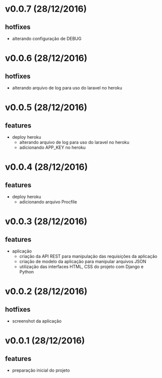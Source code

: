 v0.0.7 (28/12/2016)
===================
## hotfixes
- alterando configuração de DEBUG

v0.0.6 (28/12/2016)
===================
## hotfixes
- alterando arquivo de log para uso do laravel no heroku

v0.0.5 (28/12/2016)
===================
## features
- deploy heroku
    - alterando arquivo de log para uso do laravel no heroku
    - adicionando APP_KEY no heroku

v0.0.4 (28/12/2016)
===================
## features
- deploy heroku
    - adicionando arquivo Procfile

v0.0.3 (28/12/2016)
===================
## features
- aplicação
    - criação da API REST para manipulação das requisições da aplicação
    - criação de modelo da aplicação para manipular arquivos JSON
    - utilização das interfaces HTML, CSS do projeto com Django e Python

v0.0.2 (28/12/2016)
===================
## hotfixes
- screenshot da aplicação

v0.0.1 (28/12/2016)
===================
## features
- preparação inicial do projeto

